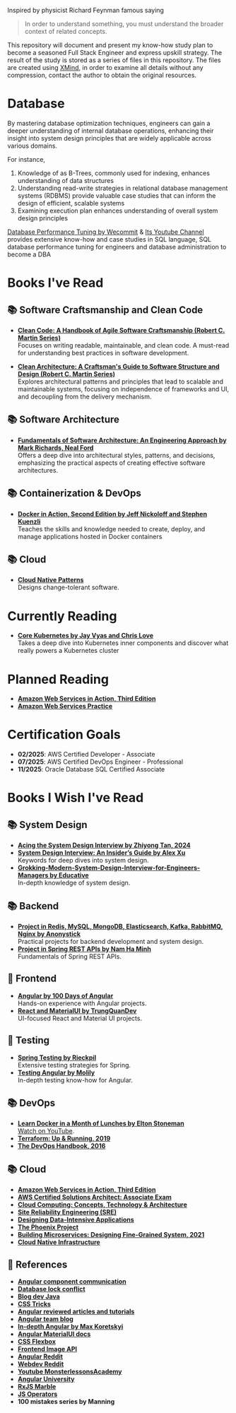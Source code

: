 Inspired by physicist Richard Feynman famous saying 
> In order to understand something, you must understand the broader context of related concepts.

This repository will document and present my know-how study plan to become a seasoned Full Stack Engineer and express upskill strategy. The result of the study is stored as a series of files in this repository. The files are created using [XMind](https://xmind.app/), in order to examine all details without any compression, contact the author to obtain the original resources.

# Database
By mastering database optimization techniques, engineers can gain a deeper understanding of internal database operations, enhancing their insight into system design principles that are widely applicable across various domains. 

For instance, 

1. Knowledge of as B-Trees, commonly used for indexing, enhances understanding of data structures  
2. Understanding read-write strategies in relational database management systems (RDBMS) provide valuable case studies that can inform the design of efficient, scalable systems
3. Examining execution plan enhances understanding of overall system design principles

[Database Performance Tuning by Wecommit](https://wecommit.com.vn/) & [Its Youtube Channel](https://www.youtube.com/@tranquochuywecommit) provides extensive know-how and case studies in SQL language, SQL database performance tuning for engineers and database administration to become a DBA

# Books I've Read

## 📚 Software Craftsmanship and Clean Code

- **[Clean Code: A Handbook of Agile Software Craftsmanship (Robert C. Martin Series)](https://www.amazon.de/-/en/Clean-Code-Handbook-Software-Craftsmanship/dp/0132350882)**  
  Focuses on writing readable, maintainable, and clean code. A must-read for understanding best practices in software development.

- **[Clean Architecture: A Craftsman's Guide to Software Structure and Design (Robert C. Martin Series)](https://www.amazon.de/-/en/Clean-Architecture-Craftsmans-Software-Structure/dp/0134494164)**  
  Explores architectural patterns and principles that lead to scalable and maintainable systems, focusing on independence of frameworks and UI, and decoupling from the delivery mechanism.

## 📚 Software Architecture

- **[Fundamentals of Software Architecture: An Engineering Approach by Mark Richards, Neal Ford](https://www.oreilly.com/library/view/fundamentals-of-software/9781492043447/)**  
  Offers a deep dive into architectural styles, patterns, and decisions, emphasizing the practical aspects of creating effective software architectures.
  
## 📚 Containerization & DevOps

- **[Docker in Action, Second Edition by Jeff Nickoloff and Stephen Kuenzli](https://www.manning.com/books/docker-in-action-second-edition)**  
   Teaches the skills and knowledge needed to create, deploy, and manage applications hosted in Docker containers

  
## 📚 Cloud

- **[Cloud Native Patterns](https://www.manning.com/books/cloud-native-patterns)**  
   Designs change-tolerant software.

# Currently Reading


- **[Core Kubernetes by Jay Vyas and Chris Love](https://www.manning.com/books/core-kubernetes)**  
   Takes a deep dive into Kubernetes inner components and discover what really powers a Kubernetes cluster

# Planned Reading

- **[Amazon Web Services in Action, Third Edition](https://www.manning.com/books/amazon-web-services-in-action-third-edition)**
- **[Amazon Web Services Practice](https://www.pluralsight.com/)**

# Certification Goals

- **02/2025**: AWS Certified Developer - Associate
- **07/2025**: AWS Certified DevOps Engineer - Professional
- **11/2025**: Oracle Database SQL Certified Associate

  
# Books I Wish I've Read

## 📚 System Design
- **[Acing the System Design Interview by Zhiyong Tan, 2024](https://www.manning.com/books/acing-the-system-design-interview)**
- **[System Design Interview: An Insider’s Guide by Alex Xu](https://github.com/Henrywu573/Catalogue/blob/master/System%20Design%20Interview%20An%20Insider%E2%80%99s%20Guide%20by%20Alex%20Xu%20(z-lib.org).pdf)**  
  Keywords for deep dives into system design.
- **[Grokking-Modern-System-Design-Interview-for-Engineers-Managers by Educative](https://github.com/anonystick/anonystick/tree/main/Library/system.design/educative.io/Grokking-Modern-System-Design-Interview-for-Engineers-Managers)**  
  In-depth knowledge of system design.

## 📚 Backend
- **[Project in Redis, MySQL, MongoDB, Elasticsearch, Kafka, RabbitMQ, Nginx by Anonystick](https://github.com/anonystick/anonystick)**  
  Practical projects for backend development and system design.
- **[Project in Spring REST APIs by Nam Ha Minh](https://www.udemy.com/course/spring-boot-rest-apis-ultimate/)**  
  Fundamentals of Spring REST APIs.

## 🚀 Frontend
- **[Angular by 100 Days of Angular](https://github.com/angular-vietnam/100-days-of-angular)**  
  Hands-on experience with Angular projects.
- **[React and MaterialUI by TrungQuanDev](https://www.youtube.com/@trungquandev/featured)**  
  UI-focused React and Material UI projects.

## 🚀 Testing
- **[Spring Testing by Rieckpil](https://rieckpil.de/courses/)**  
  Extensive testing strategies for Spring.
- **[Testing Angular by Molily](https://testing-angular.com/)**  
  In-depth testing know-how for Angular.

## 📚 DevOps
- **[Learn Docker in a Month of Lunches by Elton Stoneman](https://www.youtube.com/playlist?list=PLXl_isu8qxvmDOAnUkG5x16LzBzGzY_Ww)**  
  [Watch on YouTube](https://www.youtube.com/watch?v=QTnVztPl2Uw&list=PLXl_isu8qxvmDOAnUkG5x16LzBzGzY_Ww).
- **[Terraform: Up & Running, 2019](https://www.amazon.de/dp/1492046906?tag=loujaybee-21&geniuslink=true)**
- **[The DevOps Handbook, 2016](https://www.amazon.de/dp/1942788002?geniuslink=true)**

## 📚 Cloud
- **[Amazon Web Services in Action, Third Edition](https://www.manning.com/books/amazon-web-services-in-action-third-edition)**
- **[AWS Certified Solutions Architect: Associate Exam](https://www.amazon.de/dp/1119713080)**
- **[Cloud Computing: Concepts, Technology & Architecture](https://www.amazon.de/-/en/Cloud-Computing-Concepts-Technology-Architecture/dp/0133387526)**
- **[Site Reliability Engineering (SRE)](https://sre.google/books/)**
- **[Designing Data-Intensive Applications](https://www.oreilly.com/library/view/designing-data-intensive-applications/9781491903063/)**
- **[The Phoenix Project](https://itrevolution.com/product/the-phoenix-project/)**
- **[Building Microservices: Designing Fine-Grained System, 2021](https://www.oreilly.com/library/view/building-microservices-2nd/9781492034018/)**
- **[Cloud Native Infrastructure](https://www.oreilly.com/library/view/cloud-native-infrastructure/9781491984291/)**

## 🚀 References
- **[Angular component communication](https://bookshelf-b2bf6.web.app/)**
- **[Database lock conflict](https://wecommit.com.vn/sql-lock-conflict-la-gi/)**
- **[Blog dev Java](https://dev.java/)**
- **[CSS Tricks](https://css-tricks.com/)**
- **[Angular reviewed articles and tutorials](https://angular.love/)**
- **[Angular team blog](https://blog.angular.dev/)**
- **[In-depth Angular by Max Koretskyi](https://indepth.dev/)**
- **[Angular MaterialUI docs](https://rc.material.angular.io/)**
- **[CSS Flexbox](https://css-tricks.com/snippets/css/a-guide-to-flexbox/)**
- **[Frontend Image API](https://www.bannerbear.com/blog/5-image-apis-you-can-use-for-your-next-project-in-2022/)**
- **[Angular Reddit](https://www.reddit.com/r/Angular2/)**
- **[Webdev Reddit](https://www.reddit.com/r/webdev/)**
- **[Youtube MonsterlessonsAcademy](https://www.youtube.com/@MonsterlessonsAcademy)**
- **[Angular University](https://angular-university.io/home)**
- **[RxJS Marble](https://rxmarbles.com/)**
- **[JS Operators](https://www.joshwcomeau.com/operator-lookup/)**
- **100 mistakes series by Manning**

